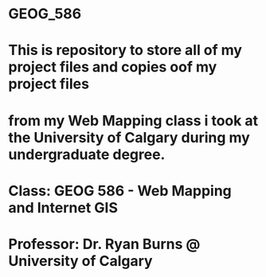 # GEOG_586
# This is repository to store all of my project files and copies oof my project files
# from my Web Mapping class i took at the University of Calgary during my undergraduate degree. 
# Class: GEOG 586 - Web Mapping and Internet GIS 
# Professor: Dr. Ryan Burns @ University of Calgary
